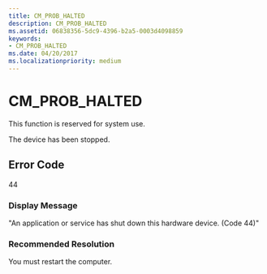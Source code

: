 ```yaml
---
title: CM_PROB_HALTED
description: CM_PROB_HALTED
ms.assetid: 06838356-5dc9-4396-b2a5-0003d4098859
keywords:
- CM_PROB_HALTED
ms.date: 04/20/2017
ms.localizationpriority: medium
---
```


# CM_PROB_HALTED

This function is reserved for system use.

The device has been stopped.

## Error Code

44

### Display Message

"An application or service has shut down this hardware device. (Code 44)"

### Recommended Resolution

You must restart the computer.
